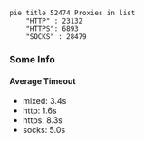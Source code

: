 
```mermaid
pie title 52474 Proxies in list
    "HTTP" : 23132
    "HTTPS": 6893
    "SOCKS" : 28479
```

### Some Info
#### Average Timeout

- mixed: 3.4s
- http: 1.6s
- https: 8.3s
- socks: 5.0s